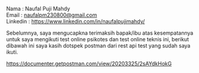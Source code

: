 Nama : Naufal Puji Mahdy <br>
Email : naufalpm230800@gmail.com <br>
Linkedin : https://www.linkedin.com/in/naufalpujimahdy/

Sebelumnya, saya mengucapkna terimaksih bapak/ibu atas kesempatannya untuk saya mengikuti test online psikotes dan test online teknis ini, berikut dibawah ini saya kasih dotspek postman
dari rest api test yang sudah saya ikuti. 

https://documenter.getpostman.com/view/20203325/2sAYdkHokG
